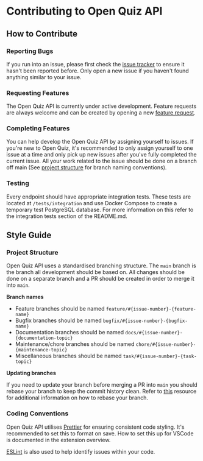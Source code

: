 # Contributing to Open Quiz API

## How to Contribute

### Reporting Bugs

If you run into an issue, please first check the [issue tracker](https://github.com/Open-Quiz/api/issues?q=is%3Aissue+label%3Abug+) to ensure it hasn't been reported before. Only open a new issue if you haven't found anything similar to your issue.

### Requesting Features

The Open Quiz API is currently under active development. Feature requests are always welcome and can be created by opening a new [feature request](https://github.com/Open-Quiz/api/issues/new/choose).

### Completing Features

You can help develop the Open Quiz API by assigning yourself to issues. If you're new to Open Quiz, it's recommended to only assign yourself to one issue at a time and only pick up new issues after you've fully completed the current issue. All your work related to the issue should be done on a branch off main (See [project structure](#project-structure) for branch naming conventions).

### Testing

Every endpoint should have appropriate integration tests. These tests are located at `/tests/integration` and use Docker Compose to create a temporary test PostgreSQL database. For more information on this refer to the integration tests section of the README.md.

## Style Guide

### Project Structure

Open Quiz API uses a standardised branching structure. The `main` branch is the branch all development should be based on. All changes should be done on a separate branch and a PR should be created in order to merge it into `main`.

**Branch names**
- Feature branches should be named `feature/#{issue-number}-{feature-name}`
- Bugfix branches should be named `bugfix/#{issue-number}-{bugfix-name}`
- Documentation branches should be named `docs/#{issue-number}-{documentation-topic}`
- Maintenance/chore branches should be named `chore/#{issue-number}-{maintenance-topic}`
- Miscellaneous branches should be named `task/#{issue-number}-{task-topic}`

**Updating branches**

If you need to update your branch before merging a PR into `main` you should rebase your branch to keep the commit history clean. Refer to [this](https://www.w3docs.com/snippets/git/how-to-rebase-git-branch.html) resource for additional information on how to rebase your branch.

### Coding Conventions

Open Quiz API utilises [Prettier](https://marketplace.visualstudio.com/items?itemName=esbenp.prettier-vscode) for ensuring consistent code styling. It's recommended to set this to format on save. How to set this up for VSCode is documented in the extension overview.

[ESLint](https://marketplace.visualstudio.com/items?itemName=dbaeumer.vscode-eslint) is also used to help identify issues within your code. 